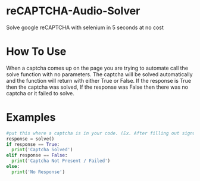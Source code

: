 # reCAPTCHA-Audio-Solver
Solve google reCAPTCHA with selenium in 5 seconds at no cost

# How To Use
When a captcha comes up on the page you are trying to automate call the solve function with no parameters. The captcha will be solved automatically and the function will return with either True or False. If the response is True then the captcha was solved, If the response was False then there was no captcha or it failed to solve.

# Examples
```python
#put this where a captcha is in your code. (Ex. After filling out signup form)
response = solve()
if response == True:
  print('Captcha Solved')
elif response == False:
  print('Captcha Not Present / Failed')
else:
  print('No Response')
```
